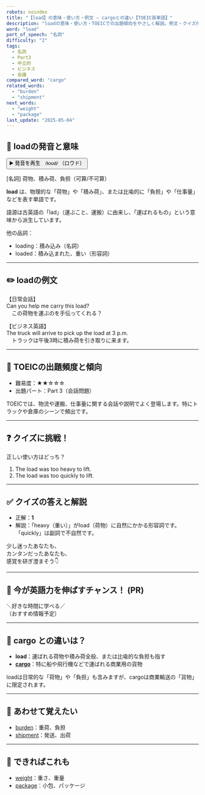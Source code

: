 ```yaml
---
robots: noindex
title: "【load】の意味・使い方・例文 ― cargoとの違い【TOEIC英単語】"
description: "loadの意味・使い方・TOEICでの出題傾向をやさしく解説。例文・クイズ付きでcargoとの違いもわかりやすく学べます。"
word: "load"
part_of_speech: "名詞"
difficulty: "2"
tags:
  - 名詞
  - Part3
  - 中立的
  - ビジネス
  - 会議
compared_word: "cargo"
related_words:
  - "burden"
  - "shipment"
next_words:
  - "weight"
  - "package"
last_update: "2025-05-04"
---
```


## 🔰 loadの発音と意味

<button class="play-audio" onclick="playTTS('load')">
  <span class="play-audio-main">
    ▶️ 発音を再生　/loʊd/
  </span>
  <span class="play-audio-sub">
    （ロウド）
  </span>
</button>

[名詞] 荷物、積み荷、負担（可算/不可算）

**load** は、物理的な「荷物」や「積み荷」、または比喩的に「負担」や「仕事量」などを表す単語です。

語源は古英語の「lad」（運ぶこと、運搬）に由来し、「運ばれるもの」という意味から派生しています。

他の品詞：  
- loading：積み込み（名詞）
- loaded：積み込まれた、重い（形容詞）

---

## ✏️ loadの例文

【日常会話】  
Can you help me carry this load?  
　この荷物を運ぶのを手伝ってくれる？

【ビジネス英語】  
The truck will arrive to pick up the load at 3 p.m.  
　トラックは午後3時に積み荷を引き取りに来ます。

---

## 🎯 TOEICの出題頻度と傾向

- 難易度：★★☆☆☆
- 出題パート：Part 3（会話問題）

TOEICでは、物流や運搬、仕事量に関する会話や説明でよく登場します。特にトラックや倉庫のシーンで頻出です。

---

## ❓ クイズに挑戦！

正しい使い方はどっち？

1. The load was too heavy to lift.  
2. The load was too quickly to lift.

---

## ✅ クイズの答えと解説

- 正解：**1**
- 解説：「heavy（重い）」がload（荷物）に自然にかかる形容詞です。「quickly」は副詞で不自然です。

少し迷ったあなたも、  
カンタンだったあなたも、  
感覚を研ぎ澄まそう👇️

---

## 🚀 今が英語力を伸ばすチャンス！ (PR)

<div class="info-center">
＼好きな時間に学べる／<br>  
（おすすめ情報予定）
</div>

---

## 🤔  cargo との違いは？

- **load**：運ばれる荷物や積み荷全般、または比喩的な負担も指す
- **[cargo](/word/cargo)**：特に船や飛行機などで運ばれる商業用の貨物

loadは日常的な「荷物」や「負担」も含みますが、cargoは商業輸送の「貨物」に限定されます。

---

## 🧩 あわせて覚えたい

- [burden](/word/burden)：重荷、負担
- [shipment](/word/shipment)：発送、出荷

---

## 📖 できればこれも

- [weight](/word/weight)：重さ、重量
- [package](/word/package)：小包、パッケージ

<!-- cvid: aid39_bid36 -->
